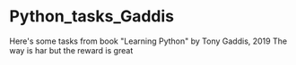 # Python_tasks_Gaddis
Here's some tasks from book "Learning Python" by Tony Gaddis, 2019
The way is har but the reward is great
